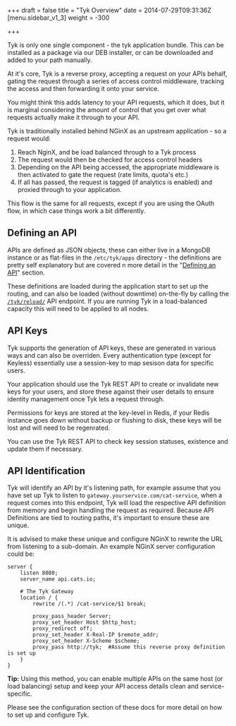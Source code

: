 +++
draft = false
title = "Tyk Overview"
date = 2014-07-29T09:31:36Z
[menu.sidebar_v1_3]
    weight = -300
    
+++

Tyk is only one single component - the tyk application bundle. This can be installed as a package via our DEB installer, or can be 
downloaded and added to your path manually.

At it's core, Tyk is a reverse proxy, accepting a request on your APIs behalf, gating the request through a series of 
access control middleware, tracking the access and then forwarding it onto your service.

You might think this adds latency to your API requests, which it does, but it is marginal considering the amount of control that you get
over what requests actually make it through to your API.

Tyk is traditionally installed behind NGinX as an upstream application - so a request would:

1. Reach NginX, and be load balanced through to a Tyk process
2. The request would then be checked for access control headers
3. Depending on the API being accessed, the appropriate middleware is then activated to gate the request (rate limits, quota's etc.)
4. If all has passed, the request is tagged (if analytics is enabled) and proxied through to your application.

This flow is the same for all requests, except if you are using the OAuth flow, in which case things work a bit differently.

## Defining an API ##

APIs are defined as JSON objects, these can either live in a MongoDB instance or as flat-files in the `/etc/tyk/apps` directory - the definitions are 
pretty self explanatory but are covered n more detail in the "[Defining an API](/v1.3/api-management/api-defintition)" section.

These definitions are loaded during the application start to set up the routing, and can also be loaded (without downtime) on-the-fly by calling the [`/tyk/reload/`](/rest-api/api-api-definition)
API endpoint. If you are running Tyk in a load-balanced capacity this will need to be applied to all nodes.

## API Keys ##

Tyk supports the generation of API keys, these are generated in various ways and can also be overriden. Every authentication type (except for Keyless) essentially use a 
session-key to map sesison data for specific users.

Your application should use the Tyk REST API to create or invalidate new keys for your users, and store these against their user details to ensure identity management once 
Tyk lets a request through.

Permissions for keys are stored at the key-level in Redis, if your Redis instance goes down without backup or flushing to disk, these keys will be lost and will need to be regenrated.

You can use the Tyk REST API to check key session statuses, existence and update them if necessary.

## API Identification ##

Tyk will identify an API by it's listening path, for example assume that you have set up Tyk to listen to `gateway.yourservice.com/cat-service`,
when a request comes into this endpoint, Tyk will load the respective API definition from memory and begin handling the request as required. 
Because API Definitions are tied to routing paths, it's important to ensure these are unique.

It is advised to make these unique and configure NGinX to rewrite the URL from listening to a sub-domain. An example NGinX server configuration could be:
 
    server {
        listen 8080;
        server_name api.cats.io;
    
        # The Tyk Gateway
        location / {
            rewrite /(.*) /cat-service/$1 break;
    
            proxy_pass_header Server;
            proxy_set_header Host $http_host;
            proxy_redirect off;
            proxy_set_header X-Real-IP $remote_addr;
            proxy_set_header X-Scheme $scheme;
            proxy_pass http://tyk;  #Assume this reverse proxy definition is set up
        }
    }

**Tip:** Using this method, you can enable multiple APIs on the same host (or load balancing) setup and keep your API access details clean and service-specific.

Please see the configuration section of these docs for more detail on how to set up and configure Tyk.



